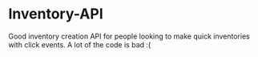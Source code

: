 # Inventory-API
Good inventory creation API for people looking to make quick inventories with click events.
A lot of the code is bad :(
